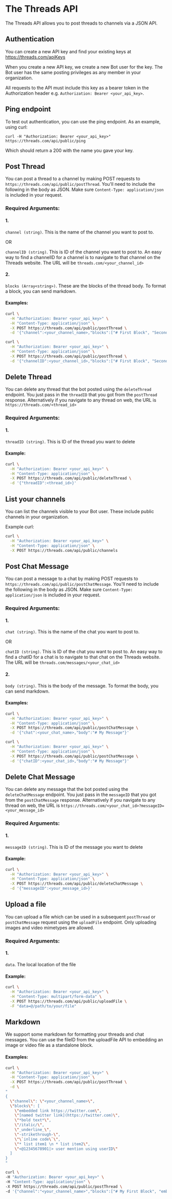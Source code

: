 # The Threads API

The Threads API allows you to post threads to channels via a JSON API.

## Authentication

You can create a new API key and find your existing keys at https://threads.com/apiKeys

When you create a new API key, we create a new Bot user for the key. The Bot user has the same posting privileges as any member in your organization.

All requests to the API must include this key as a bearer token in the Authorization header e.g. `Authorization: Bearer <your_api_key>`.

## Ping endpoint

To test out authentication, you can use the ping endpoint. As an example, using curl:

`curl -H "Authorization: Bearer <your_api_key>" https://threads.com/api/public/ping`

Which should return a 200 with the name you gave your key. 

## Post Thread

You can post a thread to a channel by making POST requests to `https://threads.com/api/public/postThread`. You'll need to include the following in the body as JSON. Make sure `Content-Type: application/json` is included in your request.

### Required Arguments:

#### 1. 
`channel (string)`. This is the name of the channel you want to post to.

  OR

`channelID (string)`. This is ID of the channel you want to post to.  An easy way to find a channelID for a channel is to navigate to that channel on the Threads website. The URL will be `threads.com/<your_channel_id>`

#### 2. 
`blocks (Array<string>)`. These are the blocks of the thread body. To format a block, you can send markdown.

#### Examples:

```bash
curl \
  -H "Authorization: Bearer <your_api_key>" \
  -H "Content-Type: application/json" \
  -X POST https://threads.com/api/public/postThread \
  -d '{"channel":<your_channel_name>,"blocks":["# First Block", "Second block"]}'
```

```bash
curl \
  -H "Authorization: Bearer <your_api_key>" \
  -H "Content-Type: application/json" \
  -X POST https://threads.com/api/public/postThread \
  -d '{"channelID":<your_channel_id>,"blocks":["# First Block", "Second block"]}'
```

## Delete Thread

You can delete any thread that the bot posted using the `deleteThread` endpoint. You just pass in the `threadID` that you got from the `postThread` response. Alternatively if you navigate to any thread on web, the URL is `https://threads.com/<thread_id>`

### Required Arguments:

#### 1.
`threadID (string)`. This is ID of the thread you want to delete

#### Example:

```bash
curl \
  -H "Authorization: Bearer <your_api_key>" \
  -H "Content-Type: application/json" \
  -X POST https://threads.com/api/public/deleteThread \
  -d '{"threadID":<thread_id>}'
```

## List your channels

You can list the channels visible to your Bot user. These include public channels in your organization.

Example curl:

```bash
curl \
  -H "Authorization: Bearer <your_api_key>" \
  -H "Content-Type: application/json" \
  -X POST https://threads.com/api/public/channels
```

## Post Chat Message

You can post a message to a chat by making POST requests to `https://threads.com/api/public/postChatMessage`. You'll need to include the following in the body as JSON. Make sure `Content-Type: application/json` is included in your request.

### Required Arguments:

#### 1.
`chat (string)`. This is the name of the chat you want to post to.

OR

`chatID (string)`. This is ID of the chat you want to post to.  An easy way to find a chatID for a chat is to navigate to that chat on the Threads website. The URL will be `threads.com/messages/<your_chat_id>`

#### 2.
`body (string)`. This is the body of the message. To format the body, you can send markdown.

#### Examples:

```bash
curl \
  -H "Authorization: Bearer <your_api_key>" \
  -H "Content-Type: application/json" \
  -X POST https://threads.com/api/public/postChatMessage \
  -d '{"chat":<your_chat_name>,"body":"# My Message"}'
```

```bash
curl \
  -H "Authorization: Bearer <your_api_key>" \
  -H "Content-Type: application/json" \
  -X POST https://threads.com/api/public/postChatMessage \
  -d '{"chatID":<your_chat_id>,"body":"# My Message"}'
```

## Delete Chat Message

You can delete any message that the bot posted using the `deleteChatMessage` endpoint. You just pass in the `messageID` that you got from the `postChatMessage` response. Alternatively if you navigate to any thread on web, the URL is `https://threads.com/<your_chat_id>?messageID=<your_message_id>`

### Required Arguments:

#### 1.
`messageID (string)`. This is ID of the message you want to delete

#### Example:

```bash
curl \
  -H "Authorization: Bearer <your_api_key>" \
  -H "Content-Type: application/json" \
  -X POST https://threads.com/api/public/deleteChatMessage \
  -d '{"messageID":<your_message_id>}'
```


## Upload a file

You can upload a file which can be used in a subsequent `postThread` or `postChatMessage` request using the `uploadFile` endpoint.
Only uploading images and video mimetypes are allowed.

### Required Arguments:

#### 1.
`data`. The local location of the file 


#### Example:
```bash
curl \
  -H "Authorization: Bearer <your_api_key>" \
  -H "Content-Type: multipart/form-data" \
  -X POST https://threads.com/api/public/uploadFile \
  -F "data=@/path/to/your/file"  
```


## Markdown
We support some markdown for formatting your threads and chat messages. You can use the fileID from the uploadFile API to embedding an image or video file as a standalone block.

#### Examples:

```bash
curl \
  -H "Authorization: Bearer <your_api_key>" \
  -H "Content-Type: application/json" \
  -X POST https://threads.com/api/public/postThread \
  -d \
"
{
  \"channel\": \"<your_channel_name>\",
  \"blocks\": [
    \"embedded link https://twitter.com\",
    \"[named twitter link](https://twitter.com)\",
    \"*bold text*\",
    \"/italic/\",
    \"_underline_\",
    \"-strikethrough-\",
    \"\`inline code\`\",
    \"* list item1 \n * list item2\",
    \"<@12345678901|> user mention using userID\"
  ]
}
"
```

```bash
curl \
-H "Authorization: Bearer <your_api_key>" \
-H "Content-Type: application/json" \
-X POST https://threads.com/api/public/postThread \
-d '{"channel":"<your_channel_name>","blocks":["# My First Block", "embedded file below", "<!12345678910|>"]}'
```
